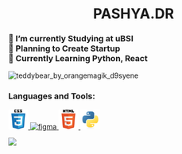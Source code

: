 <h1 align="center">PASHYA.DR</h1>
<h3 align=>🔭 I’m currently Studying at uBSI <br>🤝 Planning to Create Startup<br>🌱 Currently Learning Python, React <br>
</h3>

![teddybear_by_orangemagik_d9syene](https://github.com/user-attachments/assets/eb27f8c2-239c-42ea-9def-36aff6348b1a)

<h3 align="left">Languages and Tools:</h3>
<p align="left"> <a href="https://www.w3schools.com/css/" target="_blank" rel="noreferrer"> <img src="https://raw.githubusercontent.com/devicons/devicon/master/icons/css3/css3-original-wordmark.svg" alt="css3" width="40" height="40"/> </a> <a href="https://www.figma.com/" target="_blank" rel="noreferrer"> <img src="https://www.vectorlogo.zone/logos/figma/figma-icon.svg" alt="figma" width="40" height="40"/> </a> <a href="https://www.w3.org/html/" target="_blank" rel="noreferrer"> <img src="https://raw.githubusercontent.com/devicons/devicon/master/icons/html5/html5-original-wordmark.svg" alt="html5" width="40" height="40"/> </a> <a href="https://www.python.org" target="_blank" rel="noreferrer"> <img src="https://raw.githubusercontent.com/devicons/devicon/master/icons/python/python-original.svg" alt="python" width="40" height="40"/> </a> </p>

![](https://github-readme-stats.vercel.app/api?username=pashya166&theme=tokyonight&hide_border=false&include_all_commits=true&count_private=true)<br/>

